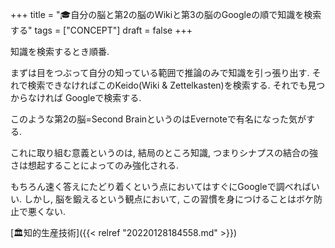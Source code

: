 +++
title = "🎓自分の脳と第2の脳のWikiと第3の脳のGoogleの順で知識を検索する"
tags = ["CONCEPT"]
draft = false
+++

知識を検索するとき順番.

まずは目をつぶって自分の知っている範囲で推論のみで知識を引っ張り出す. それで検索できなければこのKeido(Wiki &amp; Zettelkasten)を検索する. それでも見つからなければ
Googleで検索する.

このような第2の脳=Second BrainというのはEvernoteで有名になった気がする.

これに取り組む意義というのは, 結局のところ知識, つまりシナプスの結合の強さは想起することによってのみ強化される.

もちろん速く答えにたどり着くという点においてはすぐにGoogleで調べればいい. しかし,
脳を鍛えるという観点において, この習慣を身につけることはボケ防止で悪くない.

[🏛知的生産技術]({{< relref "20220128184558.md" >}})
